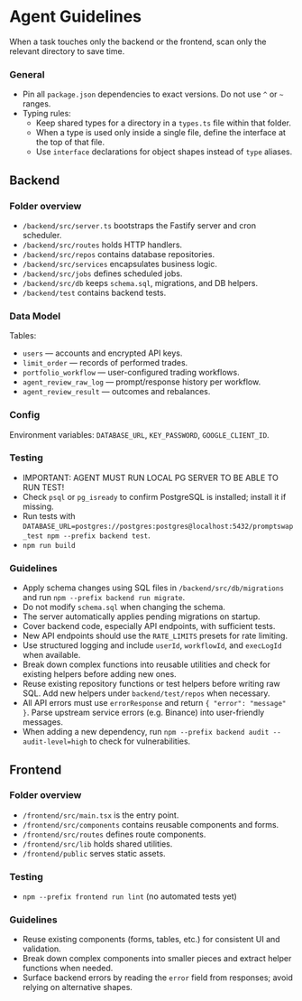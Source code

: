 # Agent Guidelines

When a task touches only the backend or the frontend, scan only the
relevant directory to save time.

### General
- Pin all `package.json` dependencies to exact versions. Do not use `^` or `~` ranges.
- Typing rules:
  - Keep shared types for a directory in a `types.ts` file within that folder.
  - When a type is used only inside a single file, define the interface at the top of that file.
  - Use `interface` declarations for object shapes instead of `type` aliases.

## Backend

### Folder overview
- `/backend/src/server.ts` bootstraps the Fastify server and cron scheduler.
- `/backend/src/routes` holds HTTP handlers.
- `/backend/src/repos` contains database repositories.
- `/backend/src/services` encapsulates business logic.
- `/backend/src/jobs` defines scheduled jobs.
- `/backend/src/db` keeps `schema.sql`, migrations, and DB helpers.
- `/backend/test` contains backend tests.

### Data Model
Tables:
- `users` — accounts and encrypted API keys.
- `limit_order` — records of performed trades.
- `portfolio_workflow` — user-configured trading workflows.
- `agent_review_raw_log` — prompt/response history per workflow.
- `agent_review_result` — outcomes and rebalances.

### Config
Environment variables: `DATABASE_URL`, `KEY_PASSWORD`, `GOOGLE_CLIENT_ID`.

### Testing
  - IMPORTANT: AGENT MUST RUN LOCAL PG SERVER TO BE ABLE TO RUN TEST!
  - Check `psql` or `pg_isready` to confirm PostgreSQL is installed; install it if missing.
  - Run tests with
    `DATABASE_URL=postgres://postgres:postgres@localhost:5432/promptswap_test npm --prefix backend test`.
  - `npm run build`

### Guidelines
- Apply schema changes using SQL files in `/backend/src/db/migrations` and run `npm --prefix backend run migrate`.
- Do not modify `schema.sql` when changing the schema.
- The server automatically applies pending migrations on startup.
- Cover backend code, especially API endpoints, with sufficient tests.
- New API endpoints should use the `RATE_LIMITS` presets for rate limiting.
- Use structured logging and include `userId`, `workflowId`, and `execLogId` when available.
- Break down complex functions into reusable utilities and check for existing helpers before adding new ones.
- Reuse existing repository functions or test helpers before writing raw SQL. Add new
  helpers under `backend/test/repos` when necessary.
- All API errors must use `errorResponse` and return `{ "error": "message" }`. Parse upstream service errors (e.g. Binance) into user-friendly messages.
- When adding a new dependency, run `npm --prefix backend audit --audit-level=high` to check for vulnerabilities.

## Frontend

### Folder overview
- `/frontend/src/main.tsx` is the entry point.
- `/frontend/src/components` contains reusable components and forms.
- `/frontend/src/routes` defines route components.
- `/frontend/src/lib` holds shared utilities.
- `/frontend/public` serves static assets.

### Testing
- `npm --prefix frontend run lint`
  (no automated tests yet)

### Guidelines
- Reuse existing components (forms, tables, etc.) for consistent UI and validation.
- Break down complex components into smaller pieces and extract helper functions when needed.
- Surface backend errors by reading the `error` field from responses; avoid relying on alternative shapes.
